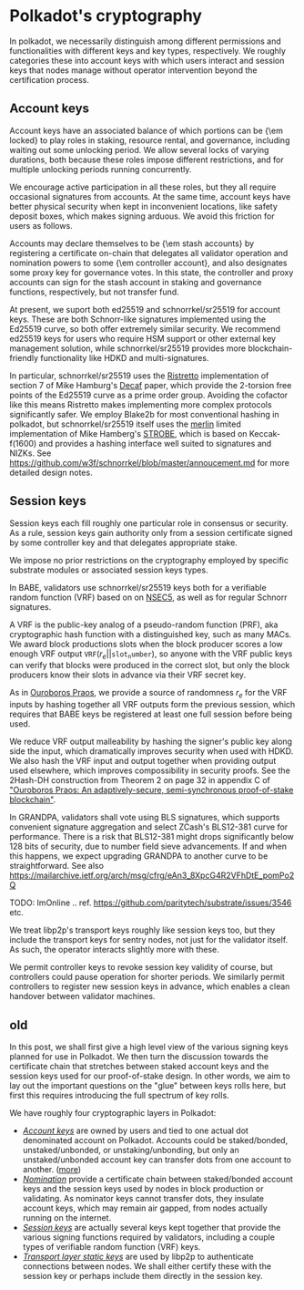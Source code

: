 
# Polkadot's cryptography 

In polkadot, we necessarily distinguish among different permissions and functionalities with different keys and key types, respectively.  We roughly categories these into account keys with which users interact and session keys that nodes manage without operator intervention beyond the certification process.

## Account keys

Account keys have an associated balance of which portions can be {\em locked} to play roles in staking, resource rental, and governance, including waiting out some unlocking period.  We allow several locks of varying durations, both because these roles impose different restrictions, and for multiple unlocking periods running concurrently. 

We encourage active participation in all these roles, but they all require occasional signatures from accounts.  At the same time, account keys have better physical security when kept in inconvenient locations, like safety deposit boxes, which makes signing arduous.  We avoid this friction for users as follows.

Accounts may declare themselves to be {\em stash accounts} by registering a certificate on-chain that delegates all validator operation and nomination powers to some {\em controller account}, and also designates some proxy key for governance votes.  In this state, the controller and proxy accounts can sign for the stash account in staking and governance functions, respectively, but not transfer fund. 

At present, we suport both ed25519 and schnorrkel/sr25519 for account keys.  These are both Schnorr-like signatures implemented using the Ed25519 curve, so both offer extremely similar security.  We recommend ed25519 keys for users who require HSM support or other external key management solution, while schnorrkel/sr25519 provides more blockchain-friendly functionality like HDKD and multi-signatures.  

In particular, schnorrkel/sr25519 uses the [Ristretto](https://doc.dalek.rs/curve25519_dalek/ristretto/index.html) implementation of section 7 of Mike Hamburg's [Decaf](https://eprint.iacr.org/2015/673.pdf) paper, which provide the 2-torsion free points of the Ed25519 curve as a prime order group.  Avoiding the cofactor like this means Ristretto makes implementing more complex protocols significantly safer.  We employ Blake2b for most conventional hashing in polkadot, but schnorrkel/sr25519 itself uses the [merlin](https://doc.dalek.rs/merlin/index.html) limited implementation of Mike Hamberg's [STROBE](http://strobe.sourceforge.io/), which is based on Keccak-f(1600) and provides a hashing interface well suited to signatures and NIZKs.  See https://github.com/w3f/schnorrkel/blob/master/annoucement.md for more detailed design notes.

## Session keys

Session keys each fill roughly one particular role in consensus or security.  As a rule, session keys gain authority only from a session certificate signed by some controller key and that delegates appropriate stake.  

We impose no prior restrictions on the cryptography employed by specific substrate modules or associated session keys types.  

In BABE, validators use schnorrkel/sr25519 keys both for a verifiable random function (VRF) based on on [NSEC5](https://eprint.iacr.org/2017/099.pdf), as well as for regular Schnorr signatures.

A VRF is the public-key analog of a pseudo-random function (PRF), aka cryptographic hash function with a distinguished key, such as many MACs.  We award block productions slots when the block producer scores a low enough VRF output $\mathtt{VRF}(r_e || \mathtt{slot_number} )$, so anyone with the VRF public keys can verify that blocks were produced in the correct slot, but only the block producers know their slots in advance via their VRF secret key.

As in [Ouroboros Praos](https://eprint.iacr.org/2017/573.pdf), we provide a source of randomness $r_e$ for the VRF inputs by hashing together all VRF outputs form the previous session, which requires that BABE keys be registered at least one full session before being used.

We reduce VRF output malleability by hashing the signer's public key along side the input, which dramatically improves security when used with HDKD.  We also hash the VRF input and output together when providing output used elsewhere, which improves compossibility in security proofs. See the 2Hash-DH construction from Theorem 2 on page 32 in appendix C of ["Ouroboros Praos: An adaptively-secure, semi-synchronous proof-of-stake blockchain"](https://eprint.iacr.org/2017/573.pdf).  

In GRANDPA, validators shall vote using BLS signatures, which supports convenient signature aggregation and select ZCash's BLS12-381 curve for performance.  There is a risk that BLS12-381 might drops significantly below 128 bits of security, due to number field sieve advancements.  If and when this happens, we expect upgrading GRANDPA to another curve to be straightforward.  See also https://mailarchive.ietf.org/arch/msg/cfrg/eAn3_8XpcG4R2VFhDtE_pomPo2Q

TODO: ImOnline ..  ref. https://github.com/paritytech/substrate/issues/3546 etc.

We treat libp2p's transport keys roughly like session keys too, but they include the transport keys for sentry nodes, not just for the validator itself.  As such, the operator interacts slightly more with these.

We permit controller keys to revoke session key validity of course, but controllers could pause operation for shorter periods.  We similarly permit controllers to register new session keys in advance, which enables a clean handover between validator machines.





## old 

In this post, we shall first give a high level view of the various signing keys planned for use in Polkadot.  We then turn the discussion towards the certificate chain that stretches between staked account keys and the session keys used for our proof-of-stake design.  In other words, we aim to lay out the important questions on the "glue" between keys rolls here, but first this requires introducing the full spectrum of key rolls.

We have roughly four cryptographic layers in Polkadot:

 - [*Account keys*](1-accounts.md) are owned by users and tied to one actual dot denominated account on Polkadot.  Accounts could be staked/bonded, unstaked/unbonded, or unstaking/unbonding, but only an unstaked/unbonded account key can transfer dots from one account to another.  ([more](1-accounts-more.md))
 - [*Nomination*](2-staking.md) provide a certificate chain between staked/bonded account keys and the session keys used by nodes in block production or validating.  As nominator keys cannot transfer dots, they insulate account keys, which may remain air gapped, from nodes actually running on the internet.
 - [*Session keys*](3-session.md) are actually several keys kept together that provide the various signing functions required by validators, including a couple types of verifiable random function (VRF) keys.
 - [*Transport layer static keys*](https://forum.web3.foundation/t/transport-layer-authentication-libp2ps-secio/69) are used by libp2p to authenticate connections between nodes.  We shall either certify these with the session key or perhaps include them directly in the session key.


